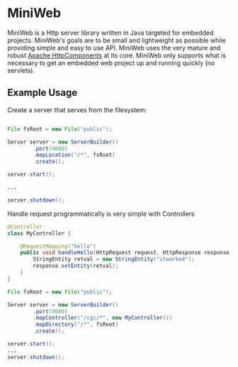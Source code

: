 MiniWeb
==========

MiniWeb is a Http server library written in Java targeted for embedded projects. MiniWeb's goals are to be small
and lightweight as possible while providing simple and easy to use API. MiniWeb uses the very mature and robust
[Apache HttpComponents](http://hc.apache.org) at its core. MiniWeb only supports what is necessary to get an
embedded web project up and running quickly (no servlets).


Example Usage
--------------
Create a server that serves from the filesystem:

```java

File fsRoot = new File("public");

Server server = new ServerBuilder()
        .port(9000)
        .mapLocation("/*", fsRoot)
        .create();

server.start();

...

server.shutdown();

```

Handle request programmatically is very simple with Controllers
```java
@Controller
class MyController {

    @RequestMapping("hello")
    public void handleHello(HttpRequest request, HttpResponse response) throws Exception {
        StringEntity retval = new StringEntity("itworked");
        response.setEntity(retval);
    }
}

File fsRoot = new File("public");

Server server = new ServerBuilder()
        .port(9000)
        .mapController("/cgi/*", new MyController())
        .mapDirectory("/*", fsRoot)
        .create();

server.start();
...
server.shutdown();
```
